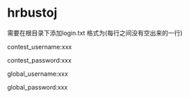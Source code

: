 # hrbustoj
需要在根目录下添加login.txt
格式为(每行之间没有空出来的一行)

contest_username:xxx

contest_password:xxx

global_username:xxx

global_password:xxx

